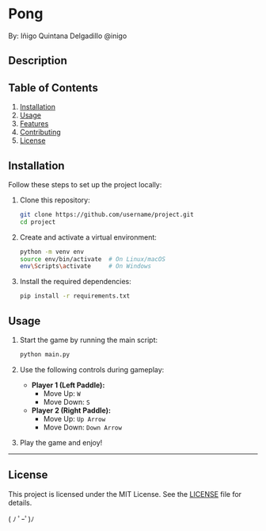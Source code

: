 # Pong
By: Iñigo Quintana Delgadillo @inigo

## Description


## Table of Contents
1. [Installation](#installation)
2. [Usage](#usage)
3. [Features](#features)
4. [Contributing](#contributing)
5. [License](#license)

## Installation  
Follow these steps to set up the project locally:  

1. Clone this repository:  
   ```bash
   git clone https://github.com/username/project.git
   cd project
   ```

2. Create and activate a virtual environment:  
   ```bash
   python -m venv env
   source env/bin/activate  # On Linux/macOS
   env\Scripts\activate     # On Windows
   ```

3. Install the required dependencies:  
   ```bash
   pip install -r requirements.txt
   ```  

## Usage  
1. Start the game by running the main script:  
   ```bash
   python main.py
   ```

2. Use the following controls during gameplay:  
   - **Player 1 (Left Paddle):**  
     - Move Up: `W`  
     - Move Down: `S`  
   - **Player 2 (Right Paddle):**  
     - Move Up: `Up Arrow`  
     - Move Down: `Down Arrow`  

3. Play the game and enjoy!  

---

## License
This project is licensed under the MIT License. See the [LICENSE](LICENSE) file for details.


( ﾉ ﾟｰﾟ)ﾉ
